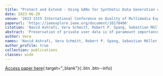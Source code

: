 ```yaml
---
title: "Protect and Extend - Using GANs for Synthetic Data Generation of Time-Series Medical Records"
date: 2023-06-20
venue: '2023 15th International Conference on Quality of Multimedia Experience (QoMEX), pp. 171-176. IEEE, 2023.'
paperurl: 'https://ieeexplore.ieee.org/document/10178496'
citation: 'Navid Ashrafi, Vera Schmitt, Robert P. Spang, Sebastian Möller, and Jan-Niklas Voigt-Antons. "Protect and Extend-Using GANs for Synthetic Data Generation of Time-Series Medical Records." In 2023 15th International Conference on Quality of Multimedia Experience (QoMEX), pp. 171-176. IEEE, 2023.**Price won:** Diversity and Social Impact Award'
abstract: 'Preservation of private user data is of paramount importance for high Quality of Experience (QoE) and acceptability, particularly with services treating sensitive data, such as IT-based health services. Whereas anonymization techniques were shown to be prone to data re-identification, synthetic data generation has gradually replaced anonymization since it is relatively less time and resource-consuming and more robust to data leakage. Generative Adversarial Networks (GANs) have been used for generating synthetic datasets, especially GAN frameworks adhering to the differential privacy phenomena. This research compares state-of-the-art GAN-based models for synthetic data generation to generate time-series synthetic medical records of dementia patients which can be distributed without privacy concerns. Predictive modeling, autocorrelation, and distribution analysis are used to assess the Quality of Generating (QoG) of the generated data. The privacy preservation of the respective models is assessed by applying membership inference attacks to determine potential data leakage risks. Our experiments indicate the superiority of the privacy-preserving GAN (PPGAN) model over other models regarding privacy preservation while maintaining an acceptable level of QoG. The presented results can support better data protection for medical use cases in the future.'
author: Vera
names: 'Navid Ashrafi, Vera Schmitt, Robert P. Spang, Sebastian Möller, and Jan-Niklas Voigt-Antons'
author_profile: true
collection: publications
classes: wide
---
```


[Access paper here](https://ieeexplore.ieee.org/document/10178496){:target="_blank"}{:.btn .btn--info}

